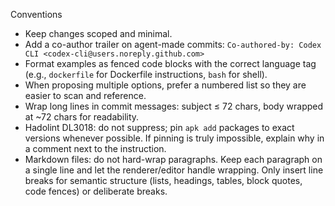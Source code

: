 Conventions

- Keep changes scoped and minimal.
- Add a co-author trailer on agent-made commits: `Co-authored-by: Codex CLI <codex-cli@users.noreply.github.com>`
- Format examples as fenced code blocks with the correct language tag (e.g., `dockerfile` for Dockerfile instructions, `bash` for shell).
- When proposing multiple options, prefer a numbered list so they are easier to scan and reference.
- Wrap long lines in commit messages: subject ≤ 72 chars, body wrapped at ~72 chars for readability.
- Hadolint DL3018: do not suppress; pin `apk add` packages to exact versions whenever possible. If pinning is truly impossible, explain why in a comment next to the instruction.
- Markdown files: do not hard-wrap paragraphs. Keep each paragraph on a single line and let the renderer/editor handle wrapping. Only insert line breaks for semantic structure (lists, headings, tables, block quotes, code fences) or deliberate breaks.
